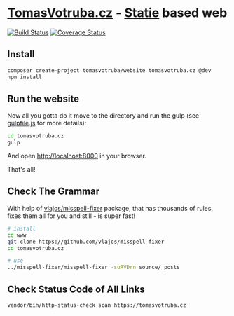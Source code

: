 # [TomasVotruba.cz](https://www.tomasvotruba.cz) - [Statie](https://github.com/Symplify/Statie) based web

[![Build Status](https://img.shields.io/travis/TomasVotruba/tomasvotruba.cz/master.svg?style=flat-square)](https://travis-ci.org/TomasVotruba/tomasvotruba.cz)
[![Coverage Status](https://img.shields.io/coveralls/TomasVotruba/tomasvotruba.cz/master.svg?style=flat-square)](https://coveralls.io/github/TomasVotruba/tomasvotruba.cz?branch=master)


## Install

```sh
composer create-project tomasvotruba/website tomasvotruba.cz @dev
npm install
```

## Run the website

Now all you gotta do it move to the directory and run the gulp (see [gulpfile.js](/gulpfile.js) for more details):

```sh
cd tomasvotruba.cz
gulp
```

And open [http://localhost:8000](localhost:8000) in your browser.

That's all!


## Check The Grammar

With help of [vlajos/misspell-fixer](https://github.com/vlajos/misspell-fixer) package, that has thousands of rules, fixes them all for you and still - is super fast! 

```bash
# install
cd www
git clone https://github.com/vlajos/misspell-fixer
cd tomasvotruba.cz

# use
../misspell-fixer/misspell-fixer -suRVDrn source/_posts
```

## Check Status Code of All Links

```bash
vendor/bin/http-status-check scan https://tomasvotruba.cz
```
